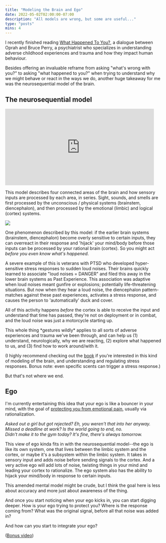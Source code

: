 ```yaml
---
title: "Modeling the Brain and Ego"
date: 2022-05-02T02:00:00-07:00
description: "All models are wrong, but some are useful..."
type: "posts"
mins: 4
---
```


I recently finished reading [What Happened To You?](https://www.goodreads.com/review/show/4259124963), a dialogue between Oprah and Bruce Perry, a psychiatrist who specializes in understanding adverse childhood experiences and trauma and how they impact human behaviour.

Besides offering an invaluable reframe from asking "what's wrong with you?" to asking "what happened to you?" when trying to understand why we might behave or react in the ways we do, another huge takeaway for me was the neurosequential model of the brain.

## The neurosequential model

<iframe src="https://giphy.com/embed/4GZZHJUnzl6thcSXUC" width="480" height="246" frameBorder="0" class="giphy-embed" allowFullScreen></iframe>

This model describes four connected areas of the brain and how sensory inputs are processed by each area, in series.  Sight, sounds, and smells are first processed by the unconscious / physical systems (brainstem, diencephalon), and then processed by the emotional (limbic) and logical (cortex) systems.

<img src="https://attachmentdisorderhealing.com/wp-content/uploads/2013/11/BrousBlog9c-Perry-Slide1-Brain-4-Parts.jpg"></img>

One phenomenon described by this model: if the earlier brain systems (brainstem, diencephalon) become overly sensitive to certain inputs, they can overreact in their response and 'hijack' your mind/body before those inputs can be processed by your rational brain (cortex). So you might act _before you even know what's happened_.

A severe example of this is veterans with PTSD who developed hyper-sensitive stress responses to sudden loud noises. Their brains quickly learned to associate "loud noises = DANGER" and filed this away in the lower brain systems as Past Experience. This association was adaptive when loud noises meant gunfire or explosions; potentially life-threatening situations. But now when they hear a loud noise, the diencephalon pattern-matches against these past experiences, activates a stress response, and causes the person to 'automatically' duck and cover.

All of this activity happens _before_ the cortex is able to receive the input and understand that time has passed, they're not on deployment or in combat, and the loud noise was just a motorcycle starting up.

This whole thing \*gestures wildly\* applies to all sorts of adverse experiences and trauma we've been through, and can help us (1) understand, neurologically, why we are reacting, (2) explore what happened to us, and (3) find how to work around/with it. 

(I highly recommend checking out the [book](https://www.goodreads.com/review/show/4259124963) if you're interested in this kind of modeling of the brain, and understanding and regulating stress responses.  Bonus note: even specific scents can trigger a stress response.)

But that's not where we end.

## Ego

I'm currently entertaining this idea that your ego is like a bouncer in your mind, with the goal of [protecting you from emotional pain](https://www.psychologytoday.com/us/blog/theory-knowledge/202105/what-is-the-ego), usually via rationalization.

_Asked out a girl but got rejected? Eh, you weren't that into her anyway._  
_Missed a deadline at work? Is the world going to end, no._  
_Didn't make it to the gym today? It's fine, there's always tomorrow._  

This view of ego kinda fits in with the neurosequential model--the ego is like its own system, one that lives between the limbic system and the cortex, or maybe it's a subsystem within the limbic system. It takes in sensory input and adds noise before sending signals to the cortex. And a very active ego will add lots of noise, twisting things in your mind and leading your cortex to rationalize.  The ego system also has the ability to hijack your mind/body in response to certain inputs.

This amended mental model might be crude, but I think the goal here is less about accuracy and more just about awareness of the thing.

And once you start noticing when your ego kicks in, you can start digging deeper. How is your ego trying to protect you? Where is the response coming from? What was the original signal, before all that noise was added in? 

And how can you start to integrate your ego?

([Bonus video](https://www.youtube.com/watch?v=DW9JLSyYVXY))
